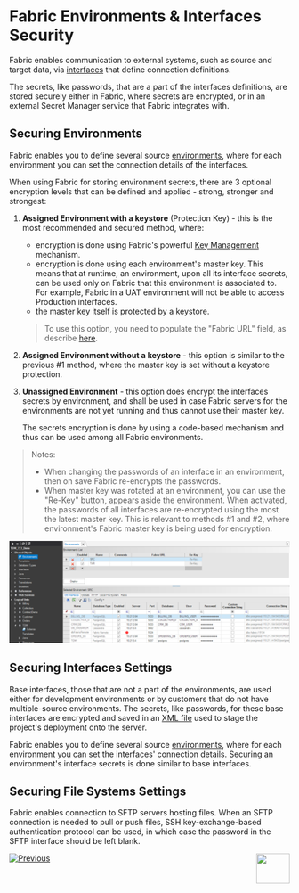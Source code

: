 # **Fabric Environments & Interfaces Security** 

Fabric enables communication to external systems, such as source and target data, via [interfaces]("/articles/05_DB_interfaces/01_interfaces_overview.md") that define connection definitions.

The secrets, like passwords, that are a part of the interfaces definitions, are stored securely either in Fabric, where secrets are encrypted, or in an external Secret Manager service that Fabric integrates with.

<studio>

## Securing Environments

Fabric enables you to define several source [environments](/articles/25_environments/01_environments_overview.md), where for each environment you can set the connection details of the interfaces.

When using Fabric for storing environment secrets, there are 3 optional encryption levels that can be defined and applied - strong, stronger and strongest:

1. **Assigned Environment with a keystore** (Protection Key) - this is the most recommended and secured method, where:

   * encryption is done using Fabric's powerful [Key Management](/articles//26_fabric_security/02_fabric_entities_design.md#key-management) mechanism.
   * encryption is done using each environment's master key. This means that at runtime, an environment, upon all its interface secrets, can be used only on Fabric that this environment is associated to. For example, Fabric in a UAT environment will not be able to access Production interfaces.
   * the master key itself is protected by a keystore.

   >  To use this option, you need to populate the "Fabric URL" field, as describe [here](/articles/25_environments/02_create_new_environment.md).

2. **Assigned Environment without a keystore** - this option is similar to the previous #1 method, where the master key is set without a keystore protection.

3. **Unassigned Environment** - this option does encrypt the interfaces secrets by environment, and shall be used in case Fabric servers for the environments are not yet running and thus cannot use their master key. 

   The secrets encryption is done by using a code-based mechanism and thus can be used among all Fabric environments. 



> Notes:
>
> * When changing the passwords of an interface in an environment, then on save Fabric re-encrypts the passwords.
> * When master key was rotated at an environment, you can use the "Re-Key" button, appears aside the environment. When activated, the passwords of all interfaces are re-encrypted using the most the latest master key. This is relevant to methods #1 and #2, where environment's Fabric master key is being used for encryption.

   <img src="images/06_fabric_envEncryption.PNG">



## Securing Interfaces Settings

Base interfaces, those that are not a part of the environments, are used either for development environments or by customers that do not have multiple-source environments. The secrets, like passwords, for these base interfaces are encrypted and saved in an [XML file](/articles/25_environments/04_offline_deployment.md#xml-file-example) used to stage the project's deployment onto the server. 

</studio>

<web>

Fabric enables you to define several source [environments](/articles/25_environments/01_environments_overview.md), where for each environment you can set the interfaces' connection details. Securing an environment's interface secrets is done similar to base interfaces.

</web>



## Securing File Systems Settings

Fabric enables connection to SFTP servers hosting files.
When an SFTP connection is needed to pull or push files, SSH key-exchange-based authentication protocol can be used, in which case the password in the SFTP interface should be left blank.  

[![Previous](/articles/images/Previous.png)](/articles/26_fabric_security/03_fabric_LUI_encryption.md)[<img align="right" width="60" height="54" src="/articles/images/Next.png">](/articles/26_fabric_security/04a_secret_manager.md)
